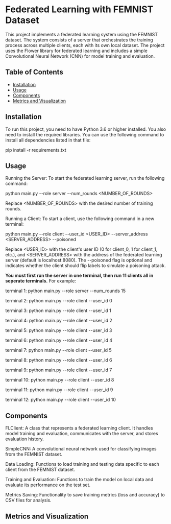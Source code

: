 # Federated Learning with FEMNIST Dataset

This project implements a federated learning system using the FEMNIST dataset. The system consists of a server that orchestrates the training process across multiple clients, each with its own local dataset. The project uses the Flower library for federated learning and includes a simple Convolutional Neural Network (CNN) for model training and evaluation.

## Table of Contents
- [Installation](#installation)
- [Usage](#usage)
- [Components](#components)
- [Metrics and Visualization](#metrics-and-visualization)

## Installation

To run this project, you need to have Python 3.6 or higher installed. You also need to install the required libraries.
You can use the following command to install all dependencies listed in that file:

pip install -r requirements.txt

## Usage

Running the Server:
To start the federated learning server, run the following command:

python main.py --role server --num_rounds <NUMBER_OF_ROUNDS>

Replace <NUMBER_OF_ROUNDS> with the desired number of training rounds.

Running a Client:
To start a client, use the following command in a new terminal:

python main.py --role client --user_id <USER_ID> --server_address <SERVER_ADDRESS> --poisoned

Replace <USER_ID> with the client's user ID (0 for client_0, 1 for client_1, etc.), and <SERVER_ADDRESS> with the address of the federated learning server (default is localhost:8080). The --poisoned flag is optional and indicates whether the client should flip labels to simulate a poisoning attack.

**You must first run the server in one terminal, then run 11 clients all in seperate terminals.**
For example:

terminal 1:
python main.py --role server --num_rounds 15

terminal 2:
python main.py --role client --user_id 0 

terminal 3:
python main.py --role client --user_id 1

terminal 4:
python main.py --role client --user_id 2 

terminal 5:
python main.py --role client --user_id 3 

terminal 6:
python main.py --role client --user_id 4 

terminal 7:
python main.py --role client --user_id 5 

terminal 8:
python main.py --role client --user_id 6 

terminal 9:
python main.py --role client --user_id 7 

terminal 10:
python main.py --role client --user_id 8 

terminal 11:
python main.py --role client --user_id 9 

terminal 12:
python main.py --role client --user_id 10 

## Components

FLClient: A class that represents a federated learning client. It handles model training and evaluation, communicates with the server, and stores evaluation history.

SimpleCNN: A convolutional neural network used for classifying images from the FEMNIST dataset.

Data Loading: Functions to load training and testing data specific to each client from the FEMNIST dataset.

Training and Evaluation: Functions to train the model on local data and evaluate its performance on the test set.

Metrics Saving: Functionality to save training metrics (loss and accuracy) to CSV files for analysis.

## Metrics and Visualization